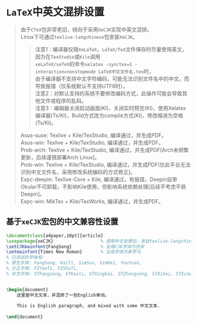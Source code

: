 # `LaTeX`中英文混排设置

> 由于`CTeX`包非常老旧，倾向于采用`XeCJK`实现中英文混排。  
> Linux下可通过`texlive-langchinese`包安装`XeCJK`。  
> > 注意1：编译器仅限`XeLaTeX`，`LaTeX/TeX`文件保存时尽量使用英文，因为在`TexStudio`或`Kile`调用  
> > `xeLaTeX/xeTeX`的命令`xelatex -synctex=1 -interaction=nonstopmode LaTeX中文文件名.tex`时，  
> > 由于编译器不支持中文字符编码，可能无法识别文件名中的中文，而导致报错（仅系统默认不支持UTF8时）。  
> > 注意2：对默认支持的系统不要修改编码方式，此操作可能会导致其他文件或程序的乱码。  
> > 注意3：编辑器关闭启动画面(Kl)，关闭实时预览(Kl)，使用Xelatex编译器(Ts/Kl)，Build方式改为compile方式(Kl)，修改缩进为空格(Ts/Kl)。  
> 
> Asus-suse: Texlive + Kile/TexStudio, 编译通过，并生成PDF。  
> Asus-win: Texlive + Kile/TexStudio, 编译通过，并生成PDF。  
> Prob-arch: Texlive + Kile/TexStudio, 编译通过，并生成PDF[Arch未频繁更新，后续谨慎部署Arch Linux]。  
> Prob-win: Texlive + Kile/TexStudio, 编译通过，并生成PDF[仅此平台无法识别中文文件名，采用修改系统编码的方式修正]。  
> Expc-deepin: Texlive-Core + Kile, 编译通过，有报错，Deepin自带Okular不可卸载，不影响Kile使用，但影响系统依赖处理[后续不考虑不熟Deepin]。  
> Expc-win: MikTex + Kile/TexWorks, 编译通过，并生成PDF。  

## 基于`xeCJK`宏包的中文兼容性设置

``` latex
\documentclass[a4paper,10pt]{article}
\usepackage{xeCJK}                  % 调用中文处理包，来自texlive-langchinese
\setCJKmainfont{FangSong}           % 全局CJK字体为仿宋
\setmainfont{Times New Roman}       % 全局字体为新罗马
% 已测试的字体有:
% 原生字体: FangSong, KaiTi, SimSun, SimHei, YouYuan, 
% 方正字体: FZYaoTi, FZShuTi, 
% 华文字体: STFangsong, STKaiti, STXingkai, STZhongsong, STXihei, STXinwei, STLiti


\begin{document}
    这里是中文文本，并混排了一些English单词。
    
    This is English paragraph, and mixed with some 中文文本.
    
\end{document}
```

